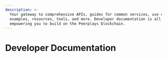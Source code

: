 ```yaml
---
description: >-
  Your gateway to comprehensive APIs, guides for common services, use case
  examples, resources, tools, and more. Developer documentation is all about
  empowering you to build on the Peerplays blockchain.
---
```


# Developer Documentation

